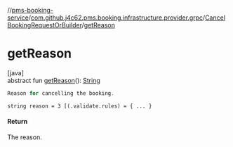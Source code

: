 //[pms-booking-service](../../../index.md)/[com.github.j4c62.pms.booking.infrastructure.provider.grpc](../index.md)/[CancelBookingRequestOrBuilder](index.md)/[getReason](get-reason.md)

# getReason

[java]\
abstract fun [getReason](get-reason.md)(): [String](https://docs.oracle.com/en/java/javase/23/docs/api/java.base/java/lang/String.html)

```kotlin
Reason for cancelling the booking.

```
`string reason = 3 [(.validate.rules) = { ... }`

#### Return

The reason.